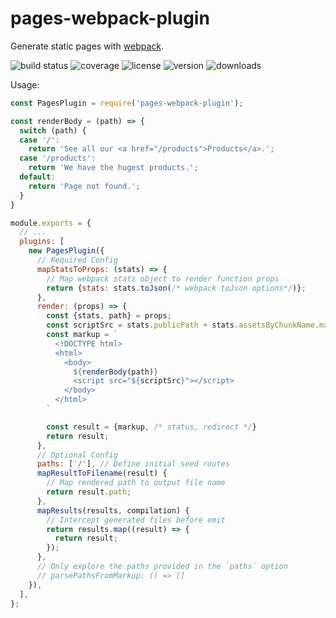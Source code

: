 # pages-webpack-plugin

Generate static pages with [webpack].

![build status](http://img.shields.io/travis/metalabdesign/pages-webpack-plugin/master.svg?style=flat)
![coverage](https://img.shields.io/codecov/c/github/metalabdesign/pages-webpack-plugin/master.svg?style=flat)
![license](http://img.shields.io/npm/l/pages-webpack-plugin.svg?style=flat)
![version](http://img.shields.io/npm/v/pages-webpack-plugin.svg?style=flat)
![downloads](http://img.shields.io/npm/dm/pages-webpack-plugin.svg?style=flat)

Usage:

```js
const PagesPlugin = require('pages-webpack-plugin');

const renderBody = (path) => {
  switch (path) {
  case '/':
    return 'See all our <a href="/products">Products</a>.';
  case '/products':
    return 'We have the hugest products.';
  default:
    return 'Page not found.';
  }
}

module.exports = {
  // ...
  plugins: [
    new PagesPlugin({
      // Required Config
      mapStatsToProps: (stats) => {
        // Map webpack stats object to render function props
        return {stats: stats.toJson(/* webpack toJson options*/)};
      },
      render: (props) => {
        const {stats, path} = props;
        const scriptSrc = stats.publicPath + stats.assetsByChunkName.main;
        const markup = `
          <!DOCTYPE html>
          <html>
            <body>
              ${renderBody(path)}
              <script src="${scriptSrc}"></script>
            </body>
          </html>
        `

        const result = {markup, /* status, redirect */}
        return result;
      },
      // Optional Config
      paths: ['/'], // Define initial seed routes
      mapResultToFilename(result) {
        // Map rendered path to output file name
        return result.path;
      },
      mapResults(results, compilation) {
        // Intercept generated files before emit
        return results.map((result) => {
          return result;
        });
      },
      // Only explore the paths provided in the `paths` option
      // parsePathsFromMarkup: () => []
    }),
  ],
};
```

[webpack]: https://webpack.js.org/
